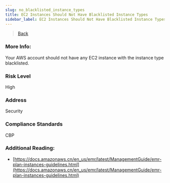 ```yaml
---
slug: no_blacklisted_instance_types
title: EC2 Instances Should Not Have Blacklisted Instance Types
sidebar_label: EC2 Instances Should Not Have Blacklisted Instance Types
---
```

> [Back](../../ec2monitoring)

### More Info:
Your AWS account should not have any EC2 instance with the instance type blacklisted.

### Risk Level
High

### Address
Security

### Compliance Standards
CBP

### Additional Reading:
- [https://docs.amazonaws.cn/en_us/emr/latest/ManagementGuide/emr-plan-instances-guidelines.html](https://docs.amazonaws.cn/en_us/emr/latest/ManagementGuide/emr-plan-instances-guidelines.html) 

